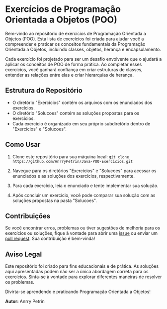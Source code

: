 # Exercícios de Programação Orientada a Objetos (POO)

Bem-vindo ao repositório de exercícios de Programação Orientada a Objetos (POO). Esta lista de exercícios foi criada para ajudar você a compreender e praticar os conceitos fundamentais da Programação Orientada a Objetos, incluindo classes, objetos, herança e encapsulamento.

Cada exercício foi projetado para ser um desafio envolvente que o ajudará a aplicar os conceitos de POO de forma prática. Ao completar esses exercícios, você ganhará confiança em criar estruturas de classes, entender as relações entre elas e criar hierarquias de herança.

## Estrutura do Repositório

- O diretório "Exercicios" contém os arquivos com os enunciados dos exercícios.
- O diretório "Solucoes" contém as soluções propostas para os exercícios.
- Cada exercício é organizado em seu próprio subdiretório dentro de "Exercicios" e "Solucoes".

## Como Usar

1. Clone este repositório para sua máquina local:
```git clone https://github.com/AnrryPetrin/Java-POO-Exercicios.git```
   
2. Navegue para os diretórios "Exercicios" e "Solucoes" para acessar os enunciados e as soluções dos exercícios, respectivamente.

3. Para cada exercício, leia o enunciado e tente implementar sua solução.

4. Após concluir um exercício, você pode comparar sua solução com as soluções propostas na pasta "Solucoes".

## Contribuições

Se você encontrar erros, problemas ou tiver sugestões de melhoria para os exercícios ou soluções, fique à vontade para abrir uma [issue](https://github.com/AnrryPetrin/ListasPOO/issues) ou enviar um [pull request](https://github.com/AnrryPetrin/ListasPOO/pulls). Sua contribuição é bem-vinda!

## Aviso Legal

Este repositório foi criado para fins educacionais e de prática. As soluções aqui apresentadas podem não ser a única abordagem correta para os exercícios. Sinta-se à vontade para explorar diferentes maneiras de resolver os problemas.

Divirta-se aprendendo e praticando Programação Orientada a Objetos!

**Autor:** Anrry Petrin




